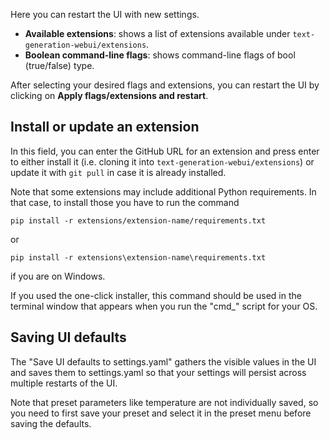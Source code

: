 Here you can restart the UI with new settings.

* **Available extensions**: shows a list of extensions available under `text-generation-webui/extensions`.
* **Boolean command-line flags**: shows command-line flags of bool (true/false) type.

After selecting your desired flags and extensions, you can restart the UI by clicking on **Apply flags/extensions and restart**.

## Install or update an extension

In this field, you can enter the GitHub URL for an extension and press enter to either install it (i.e. cloning it into `text-generation-webui/extensions`) or update it with `git pull` in case it is already installed.

Note that some extensions may include additional Python requirements. In that case, to install those you have to run the command

```
pip install -r extensions/extension-name/requirements.txt
```

or

```
pip install -r extensions\extension-name\requirements.txt
```

if you are on Windows.

If you used the one-click installer, this command should be used in the terminal window that appears when you run the "cmd_" script for your OS.

## Saving UI defaults

The "Save UI defaults to settings.yaml" gathers the visible values in the UI and saves them to settings.yaml so that your settings will persist across multiple restarts of the UI.

Note that preset parameters like temperature are not individually saved, so you need to first save your preset and select it in the preset menu before saving the defaults.
